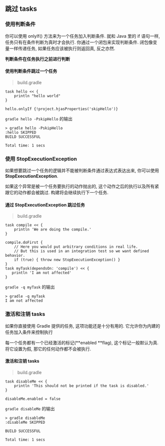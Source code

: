 ## 跳过 tasks

### 使用判断条件

你可以使用 onlyIf() 方法来为一个任务加入判断条件. 就和 Java 里的 if 语句一样, 任务只有在条件判断为真时才会执行. 你通过一个闭包来实现判断条件. 闭包像变量一样传递任务, 如果任务应该被执行则返回真, 反之亦然.

**判断条件在任务执行之前进行判断**

#### 使用判断条件跳过一个任务

> build.gradle

```
task hello << {
    println "hello world"
}

hello.onlyIf {!project.hjasProperties('skipHello')}

```

`gradle hello -PskipHello` 的输出

```
> gradle hello -PskipHello
:hello SKIPPED
BUILD SUCCESSFUL

Total time: 1 secs

```

###  使用 StopExecutionException

如果想要跳过一个任务的逻辑并不能被判断条件通过表达式表达出来, 你可以使用 **StopExecutionException**. 

如果这个异常是被一个任务要执行的动作抛出的, 这个动作之后的执行以及所有紧跟它的动作都会被跳过. 构建将会继续执行下一个任务.

#### 通过 StopExecutionException 跳过任务

> build.gradle

```
task compile << {
    println 'We are doing the compile.'
}

compile.doFirst {
    // Here you would put arbitrary conditions in real life.
    // But this is used in an integration test so we want defined behavior.
    if (true) { throw new StopExecutionException() }
}
task myTask(dependsOn: 'compile') << {
   println 'I am not affected'
}

```

`gradle -q myTask` 的输出

```
> gradle -q myTask
I am not affected

```

### 激活和注销 tasks

如果你直接使用 Gradle 提供的任务, 这项功能还是十分有用的. 它允许你为内建的任务加入条件来控制执行

每一个任务都有一个已经激活的标记(**enabled **flag), 这个标记一般默认为真. 将它设置为假, 那它的任何动作都不会被执行.

#### 激活和注销 tasks

> build.gradle

```
task disableMe << {
    println 'This should not be printed if the task is disabled.'
}

disableMe.enabled = false

```

`gradle disableMe` 的输出

```
> gradle disableMe
:disableMe SKIPPED

BUILD SUCCESSFUL

Total time: 1 secs

```